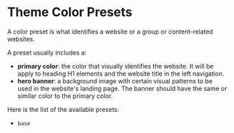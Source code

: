# Theme Color Presets

A color preset is what identifies a website or a group or content-related websites.

A preset usually includes a:

- **primary color**: the color that visually identifies the website. It will be apply to heading H1 elements and the website title in the left navigation.
- **hero banner**: a background image with certain visual patterns to be used in the website's landing page. The banner should have the same or similar color to the primary color.

Here is the list of the available presets:

- `base`
